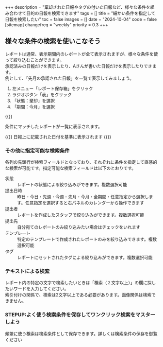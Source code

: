 +++
description = "棄却された日報やタグの付いた日報など、様々な条件を組み合わせて目的の日報を検索できます"
tags = []
title = "細かい条件を指定して日報を検索したい"
toc = false
images = []
date = "2024-10-04"
code = false
[sitemap]
  changefreq = "weekly"
  priority = 0.3
+++

## 様々な条件の検索を使いこなそう

レポートは通常、表示期間内のレポートが全て表示されますが、様々な条件を使って絞り込むことができます。  
承認済みの日報だけを表示したり、Aさんが書いた日報だけを表示したりできます。  
例として、「先月の承認された日報」を一覧で表示してみましょう。



1. 左メニュー「レポート保存箱」をクリック
2. ラジオボタン「表」をクリック
3. 「状態：棄却」を選択
4. 「期間：今月」を選択

{{<iTablet filename="search" msg="提出状況は右上のカレンダーと同じ期間を表示するよ" alice="pc">}}

条件にマッチしたレポートが一覧に表示されます。




{{<warning>}}
日報上に記載された日付を基準に表示されます
{{</warning>}}

### その他に指定可能な検索条件

各列の先頭行が検索フィールドとなっており、それぞれに条件を指定して直感的な検索が可能です。指定可能な検索フィールドは以下のとおりです。

<dl class="basic">
<dt>状態</dt>
<dd>レポートの状態による絞り込みができます。複数選択可能</dd>
<dt>提出日時</dt>
<dd>昨日・今日・先週・今週・先月・今月・全期間・任意指定から選択します。任意指定を選択すると右パネルのカレンダーから操作できます</dd>
<dt>提出者</dt>
<dd>レポートを作成したスタッフで絞り込みができます。複数選択可能</dd>
<dt>提出先</dt>
<dd>自分宛てのレポートのみ絞り込みたい場合はチェックをいれます</dd>
<dt>テンプレート</dt>
<dd>特定のテンプレートで作成されたレポートのみを絞り込みできます。複数選択可能</dd>
<dt>タグ</dt>
<dd>レポートにセットされたタグによる絞り込みができます。複数選択可能</dd>
</dl>

### テキストによる検索

レポート内の特定の文字で検索したいときは「検索（２文字以上）」の欄に探したいワードを入力してください。  
索引付けの関係で、検索は2文字以上である必要があります。画像関係は検索できません。

### STEPUP:よく使う検索条件を保存してワンクリック検索をマスターしよう

頻繁に使う検索は検索条件として保存できます。詳しくは検索条件の保存を御覧ください